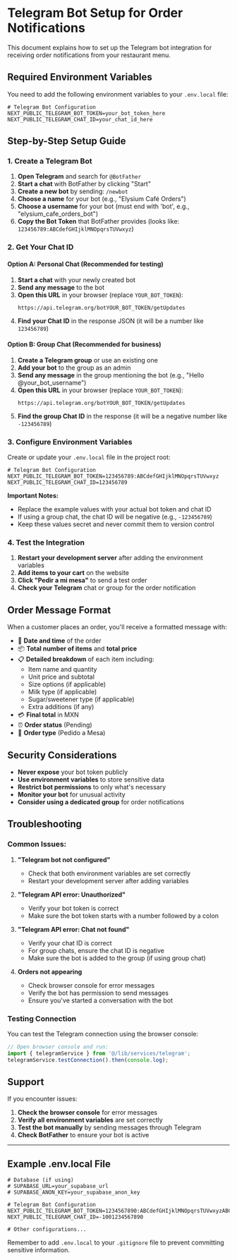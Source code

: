 # Telegram Bot Setup for Order Notifications

This document explains how to set up the Telegram bot integration for receiving order notifications from your restaurant menu.

## Required Environment Variables

You need to add the following environment variables to your `.env.local` file:

```env
# Telegram Bot Configuration
NEXT_PUBLIC_TELEGRAM_BOT_TOKEN=your_bot_token_here
NEXT_PUBLIC_TELEGRAM_CHAT_ID=your_chat_id_here
```

## Step-by-Step Setup Guide

### 1. Create a Telegram Bot

1. **Open Telegram** and search for `@BotFather`
2. **Start a chat** with BotFather by clicking "Start"
3. **Create a new bot** by sending: `/newbot`
4. **Choose a name** for your bot (e.g., "Elysium Café Orders")
5. **Choose a username** for your bot (must end with 'bot', e.g., "elysium_cafe_orders_bot")
6. **Copy the Bot Token** that BotFather provides (looks like: `123456789:ABCdefGHIjklMNOpqrsTUVwxyz`)

### 2. Get Your Chat ID

#### Option A: Personal Chat (Recommended for testing)
1. **Start a chat** with your newly created bot
2. **Send any message** to the bot
3. **Open this URL** in your browser (replace `YOUR_BOT_TOKEN`):
   ```
   https://api.telegram.org/botYOUR_BOT_TOKEN/getUpdates
   ```
4. **Find your Chat ID** in the response JSON (it will be a number like `123456789`)

#### Option B: Group Chat (Recommended for business)
1. **Create a Telegram group** or use an existing one
2. **Add your bot** to the group as an admin
3. **Send any message** in the group mentioning the bot (e.g., "Hello @your_bot_username")
4. **Open this URL** in your browser (replace `YOUR_BOT_TOKEN`):
   ```
   https://api.telegram.org/botYOUR_BOT_TOKEN/getUpdates
   ```
5. **Find the group Chat ID** in the response (it will be a negative number like `-123456789`)

### 3. Configure Environment Variables

Create or update your `.env.local` file in the project root:

```env
# Telegram Bot Configuration
NEXT_PUBLIC_TELEGRAM_BOT_TOKEN=123456789:ABCdefGHIjklMNOpqrsTUVwxyz
NEXT_PUBLIC_TELEGRAM_CHAT_ID=123456789
```

**Important Notes:**
- Replace the example values with your actual bot token and chat ID
- If using a group chat, the chat ID will be negative (e.g., `-123456789`)
- Keep these values secret and never commit them to version control

### 4. Test the Integration

1. **Restart your development server** after adding the environment variables
2. **Add items to your cart** on the website
3. **Click "Pedir a mi mesa"** to send a test order
4. **Check your Telegram** chat or group for the order notification

## Order Message Format

When a customer places an order, you'll receive a formatted message with:

- 📅 **Date and time** of the order
- 📦 **Total number of items** and **total price**
- 📋 **Detailed breakdown** of each item including:
  - Item name and quantity
  - Unit price and subtotal
  - Size options (if applicable)
  - Milk type (if applicable)
  - Sugar/sweetener type (if applicable)
  - Extra additions (if any)
- 💳 **Final total** in MXN
- ⏰ **Order status** (Pending)
- 🎯 **Order type** (Pedido a Mesa)

## Security Considerations

- **Never expose** your bot token publicly
- **Use environment variables** to store sensitive data
- **Restrict bot permissions** to only what's necessary
- **Monitor your bot** for unusual activity
- **Consider using a dedicated group** for order notifications

## Troubleshooting

### Common Issues:

1. **"Telegram bot not configured"**
   - Check that both environment variables are set correctly
   - Restart your development server after adding variables

2. **"Telegram API error: Unauthorized"**
   - Verify your bot token is correct
   - Make sure the bot token starts with a number followed by a colon

3. **"Telegram API error: Chat not found"**
   - Verify your chat ID is correct
   - For group chats, ensure the chat ID is negative
   - Make sure the bot is added to the group (if using group chat)

4. **Orders not appearing**
   - Check browser console for error messages
   - Verify the bot has permission to send messages
   - Ensure you've started a conversation with the bot

### Testing Connection

You can test the Telegram connection using the browser console:

```javascript
// Open browser console and run:
import { telegramService } from '@/lib/services/telegram';
telegramService.testConnection().then(console.log);
```

## Support

If you encounter issues:

1. **Check the browser console** for error messages
2. **Verify all environment variables** are set correctly
3. **Test the bot manually** by sending messages through Telegram
4. **Check BotFather** to ensure your bot is active

---

## Example .env.local File

```env
# Database (if using)
# SUPABASE_URL=your_supabase_url
# SUPABASE_ANON_KEY=your_supabase_anon_key

# Telegram Bot Configuration
NEXT_PUBLIC_TELEGRAM_BOT_TOKEN=1234567890:ABCdefGHIjklMNOpqrsTUVwxyzABCdefGHI
NEXT_PUBLIC_TELEGRAM_CHAT_ID=-1001234567890

# Other configurations...
```

Remember to add `.env.local` to your `.gitignore` file to prevent committing sensitive information.